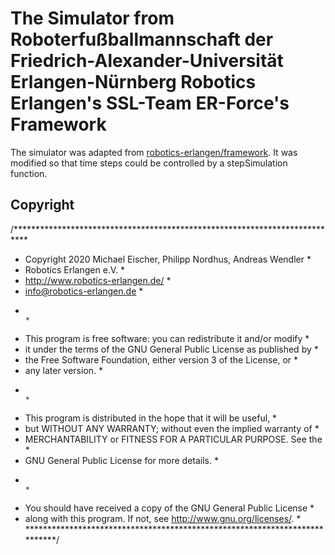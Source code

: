# The Simulator from Roboterfußballmannschaft der Friedrich-Alexander-Universität Erlangen-Nürnberg Robotics Erlangen's SSL-Team ER-Force's Framework
The simulator was adapted from [robotics-erlangen/framework](https://github.com/robotics-erlangen/framework). It was modified so that time steps could be controlled by a stepSimulation function.

## Copyright
/***************************************************************************
 *   Copyright 2020 Michael Eischer, Philipp Nordhus, Andreas Wendler      *
 *   Robotics Erlangen e.V.                                                *
 *   http://www.robotics-erlangen.de/                                      *
 *   info@robotics-erlangen.de                                             *
 *                                                                         *
 *   This program is free software: you can redistribute it and/or modify  *
 *   it under the terms of the GNU General Public License as published by  *
 *   the Free Software Foundation, either version 3 of the License, or     *
 *   any later version.                                                    *
 *                                                                         *
 *   This program is distributed in the hope that it will be useful,       *
 *   but WITHOUT ANY WARRANTY; without even the implied warranty of        *
 *   MERCHANTABILITY or FITNESS FOR A PARTICULAR PURPOSE.  See the         *
 *   GNU General Public License for more details.                          *
 *                                                                         *
 *   You should have received a copy of the GNU General Public License     *
 *   along with this program.  If not, see <http://www.gnu.org/licenses/>. *
 ***************************************************************************/
